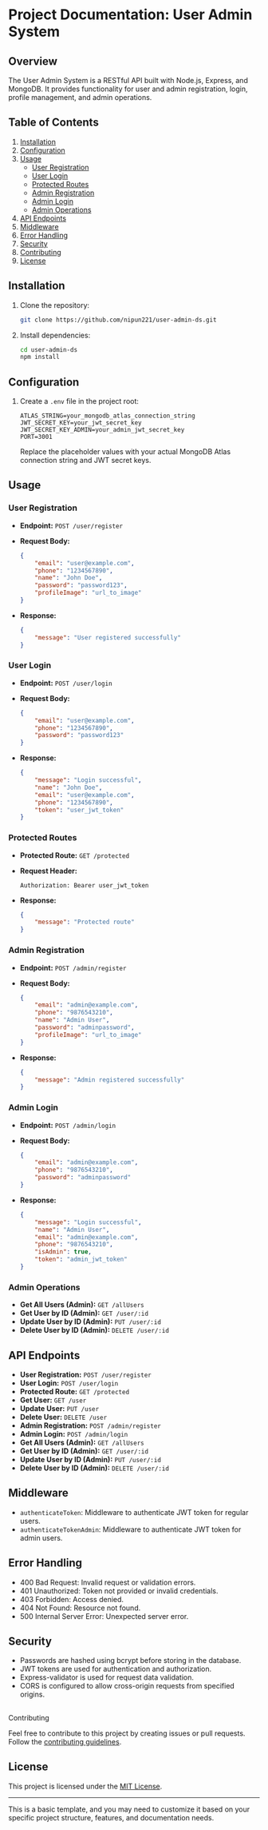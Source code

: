# Project Documentation: User Admin System

## Overview

The User Admin System is a RESTful API built with Node.js, Express, and MongoDB. It provides functionality for user and admin registration, login, profile management, and admin operations.

## Table of Contents

1. [Installation](#installation)
2. [Configuration](#configuration)
3. [Usage](#usage)
    - [User Registration](#user-registration)
    - [User Login](#user-login)
    - [Protected Routes](#protected-routes)
    - [Admin Registration](#admin-registration)
    - [Admin Login](#admin-login)
    - [Admin Operations](#admin-operations)
4. [API Endpoints](#api-endpoints)
5. [Middleware](#middleware)
6. [Error Handling](#error-handling)
7. [Security](#security)
8. [Contributing](#contributing)
9. [License](#license)

## Installation

1. Clone the repository:

    ```bash
    git clone https://github.com/nipun221/user-admin-ds.git
    ```

2. Install dependencies:

    ```bash
    cd user-admin-ds
    npm install
    ```

## Configuration

1. Create a `.env` file in the project root:

    ```plaintext
    ATLAS_STRING=your_mongodb_atlas_connection_string
    JWT_SECRET_KEY=your_jwt_secret_key
    JWT_SECRET_KEY_ADMIN=your_admin_jwt_secret_key
    PORT=3001
    ```

    Replace the placeholder values with your actual MongoDB Atlas connection string and JWT secret keys.

## Usage

### User Registration

- **Endpoint:** `POST /user/register`
- **Request Body:**

    ```json
    {
        "email": "user@example.com",
        "phone": "1234567890",
        "name": "John Doe",
        "password": "password123",
        "profileImage": "url_to_image"
    }
    ```

- **Response:**

    ```json
    {
        "message": "User registered successfully"
    }
    ```

### User Login

- **Endpoint:** `POST /user/login`
- **Request Body:**

    ```json
    {
        "email": "user@example.com",
        "phone": "1234567890",
        "password": "password123"
    }
    ```

- **Response:**

    ```json
    {
        "message": "Login successful",
        "name": "John Doe",
        "email": "user@example.com",
        "phone": "1234567890",
        "token": "user_jwt_token"
    }
    ```

### Protected Routes

- **Protected Route:** `GET /protected`
- **Request Header:**

    ```plaintext
    Authorization: Bearer user_jwt_token
    ```

- **Response:**

    ```json
    {
        "message": "Protected route"
    }
    ```

### Admin Registration

- **Endpoint:** `POST /admin/register`
- **Request Body:**

    ```json
    {
        "email": "admin@example.com",
        "phone": "9876543210",
        "name": "Admin User",
        "password": "adminpassword",
        "profileImage": "url_to_image"
    }
    ```

- **Response:**

    ```json
    {
        "message": "Admin registered successfully"
    }
    ```

### Admin Login

- **Endpoint:** `POST /admin/login`
- **Request Body:**

    ```json
    {
        "email": "admin@example.com",
        "phone": "9876543210",
        "password": "adminpassword"
    }
    ```

- **Response:**

    ```json
    {
        "message": "Login successful",
        "name": "Admin User",
        "email": "admin@example.com",
        "phone": "9876543210",
        "isAdmin": true,
        "token": "admin_jwt_token"
    }
    ```

### Admin Operations

- **Get All Users (Admin):** `GET /allUsers`
- **Get User by ID (Admin):** `GET /user/:id`
- **Update User by ID (Admin):** `PUT /user/:id`
- **Delete User by ID (Admin):** `DELETE /user/:id`

## API Endpoints

- **User Registration:** `POST /user/register`
- **User Login:** `POST /user/login`
- **Protected Route:** `GET /protected`
- **Get User:** `GET /user`
- **Update User:** `PUT /user`
- **Delete User:** `DELETE /user`
- **Admin Registration:** `POST /admin/register`
- **Admin Login:** `POST /admin/login`
- **Get All Users (Admin):** `GET /allUsers`
- **Get User by ID (Admin):** `GET /user/:id`
- **Update User by ID (Admin):** `PUT /user/:id`
- **Delete User by ID (Admin):** `DELETE /user/:id`

## Middleware

- `authenticateToken`: Middleware to authenticate JWT token for regular users.
- `authenticateTokenAdmin`: Middleware to authenticate JWT token for admin users.

## Error Handling

- 400 Bad Request: Invalid request or validation errors.
- 401 Unauthorized: Token not provided or invalid credentials.
- 403 Forbidden: Access denied.
- 404 Not Found: Resource not found.
- 500 Internal Server Error: Unexpected server error.

## Security

- Passwords are hashed using bcrypt before storing in the database.
- JWT tokens are used for authentication and authorization.
- Express-validator is used for request data validation.
- CORS is configured to allow cross-origin requests from specified origins.

##

 Contributing

Feel free to contribute to this project by creating issues or pull requests. Follow the [contributing guidelines](CONTRIBUTING.md).

## License

This project is licensed under the [MIT License](LICENSE).

---

This is a basic template, and you may need to customize it based on your specific project structure, features, and documentation needs.
